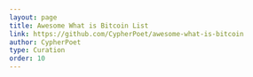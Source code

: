 ```yaml
---
layout: page
title: Awesome What is Bitcoin List
link: https://github.com/CypherPoet/awesome-what-is-bitcoin
author: CypherPoet
type: Curation
order: 10
---
```


